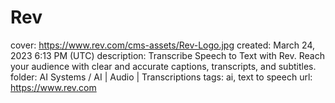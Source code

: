 # Rev

cover: https://www.rev.com/cms-assets/Rev-Logo.jpg
created: March 24, 2023 6:13 PM (UTC)
description: Transcribe Speech to Text with Rev. Reach your audience with clear and accurate captions, transcripts, and subtitles.
folder: AI Systems / AI | Audio | Transcriptions
tags: ai, text to speech
url: https://www.rev.com